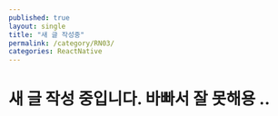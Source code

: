 ```yaml
---
published: true
layout: single
title: "새 글 작성중"
permalink: /category/RN03/
categories: ReactNative
---
```


# 새 글 작성 중입니다. 바빠서 잘 못해용 ..
